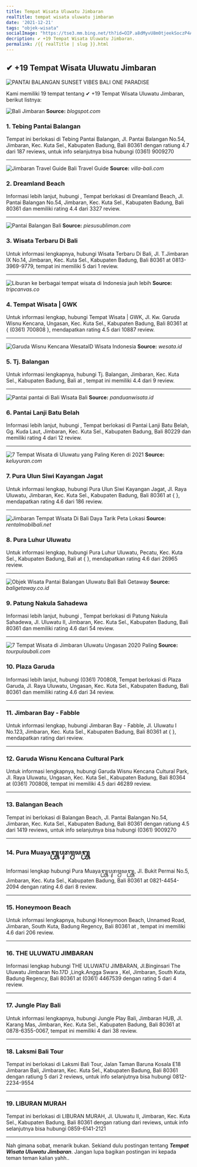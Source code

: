 ```yaml
---
title: Tempat Wisata Uluwatu Jimbaran
realTitle: tempat wisata uluwatu jimbaran
date: '2021-12-21'
tags: "objek-wisata"
socialImage: "https://tse3.mm.bing.net/th?id=OIP.a8dMyvU8m0tjeekSoczP4AHaEK&amp;pid=15.1"
decription: ✔ +19 Tempat Wisata Uluwatu Jimbaran.
permalink: /{{ realTitle | slug }}.html
---
```


## ✔ +19 Tempat Wisata Uluwatu Jimbaran

![PANTAI BALANGAN  SUNSET VIBES  BALI ONE PARADISE](https://balioneparadise.com/wp-content/uploads/2020/11/balangan-beach-scaled.jpg)



Kami memiliki 19 tempat tentang ✔ +19 Tempat Wisata Uluwatu Jimbaran, berikut listnya:



![Bali Jimbaran](https://tse3.mm.bing.net/th?id=OIP.1ERbg2nthAwNqSHu_stxugAAAA&amp;pid=15.1)
**Source:** _blogspot.com_


### 1. Tebing Pantai Balangan



Tempat ini berlokasi di Tebing Pantai Balangan, Jl. Pantai Balangan No.54, Jimbaran, Kec. Kuta Sel., Kabupaten Badung, Bali 80361 dengan ratiung 4.7 dari 187 reviews, untuk info selanjutnya bisa hubungi (0361) 9009270

---


![Jimbaran Travel Guide  Bali Travel Guide](https://tse1.mm.bing.net/th?id=OIP.5k4Btp-_VNjpdnDNJdTShQHaJQ&amp;pid=15.1)
**Source:** _villa-bali.com_


### 2. Dreamland Beach



Informasi lebih lanjut, hubungi , Tempat berlokasi di Dreamland Beach, Jl. Pantai Balangan No.54, Jimbaran, Kec. Kuta Sel., Kabupaten Badung, Bali 80361 dan memiliki rating 4.4 dari 3327 review.

---


![Pantai Balangan Bali](https://tse3.mm.bing.net/th?id=OIP.Ok8wuN0nUTHAozE0duJqTwHaFj&amp;pid=15.1)
**Source:** _piesusubliman.com_


### 3. Wisata Terbaru Di Bali



Untuk informasi lengkapnya, hubungi Wisata Terbaru Di Bali, Jl. T.Jimbaran IX No.14, Jimbaran, Kec. Kuta Sel., Kabupaten Badung, Bali 80361 at 0813-3969-9779, tempat ini memiliki 5 dari 1 review.

---


![Liburan ke berbagai tempat wisata di Indonesia jauh lebih ](https://tse1.mm.bing.net/th?id=OIP.yuSLTv7sX7KT7BpneGjs-wAAAA&amp;pid=15.1)
**Source:** _tripcanvas.co_


### 4. Tempat Wisata | GWK



Untuk informasi lengkap, hubungi Tempat Wisata | GWK, Jl. Kw. Garuda Wisnu Kencana, Ungasan, Kec. Kuta Sel., Kabupaten Badung, Bali 80361 at { (0361) 700808 }, mendapatkan rating 4.5 dari 10887 review.

---


![Garuda Wisnu Kencana  WesataID  Wisata Indonesia](https://tse1.mm.bing.net/th?id=OIP.wNO-HDgoVewIPj-i652NRwHaE8&amp;pid=15.1)
**Source:** _wesata.id_


### 5. Tj. Balangan



Untuk informasi lengkapnya, hubungi Tj. Balangan, Jimbaran, Kec. Kuta Sel., Kabupaten Badung, Bali at , tempat ini memiliki 4.4 dari 9 review.

---


![Pantai  pantai di Bali  Wisata Bali](https://tse4.mm.bing.net/th?id=OIP.ZyIUTKhFlD97M9ZW3uZXqAHaEH&amp;pid=15.1)
**Source:** _panduanwisata.id_


### 6. Pantai Lanji Batu Belah



Informasi lebih lanjut, hubungi , Tempat berlokasi di Pantai Lanji Batu Belah, Gg. Kuda Laut, Jimbaran, Kec. Kuta Sel., Kabupaten Badung, Bali 80229 dan memiliki rating 4 dari 12 review.

---


![7 Tempat Wisata di Uluwatu yang Paling Keren di 2021](https://tse2.mm.bing.net/th?id=OIP.PBB3Mlnq-yk7Iaan7zcNLQHaEI&amp;pid=15.1)
**Source:** _keluyuran.com_


### 7. Pura Ulun Siwi Kayangan Jagat



Untuk informasi lengkap, hubungi Pura Ulun Siwi Kayangan Jagat, Jl. Raya Uluwatu, Jimbaran, Kec. Kuta Sel., Kabupaten Badung, Bali 80361 at {  }, mendapatkan rating 4.6 dari 186 review.

---


![Jimbaran Tempat Wisata Di Bali  Daya Tarik Peta Lokasi](https://tse4.mm.bing.net/th?id=OIP.wrdFVn0F20yepqHvcSJ_FAHaD7&amp;pid=15.1)
**Source:** _rentalmobilbali.net_


### 8. Pura Luhur Uluwatu



Untuk informasi lengkap, hubungi Pura Luhur Uluwatu, Pecatu, Kec. Kuta Sel., Kabupaten Badung, Bali at {  }, mendapatkan rating 4.6 dari 26965 review.

---


![Objek Wisata Pantai Balangan Uluwatu Bali  Bali Getaway ](https://tse3.mm.bing.net/th?id=OIP.poHtAUC96elyB5BEbv2hrgHaE6&amp;pid=15.1)
**Source:** _baligetaway.co.id_


### 9. Patung Nakula Sahadewa



Informasi lebih lanjut, hubungi , Tempat berlokasi di Patung Nakula Sahadewa, Jl. Uluwatu II, Jimbaran, Kec. Kuta Sel., Kabupaten Badung, Bali 80361 dan memiliki rating 4.6 dari 54 review.

---


![7 Tempat Wisata di Jimbaran Uluwatu Ungasan 2020 Paling ](https://tse2.mm.bing.net/th?id=OIP.Gtodz3vwZmLizcRIw03ajwHaFj&amp;pid=15.1)
**Source:** _tourpulaubali.com_


### 10. Plaza Garuda



Informasi lebih lanjut, hubungi (0361) 700808, Tempat berlokasi di Plaza Garuda, Jl. Raya Uluwatu, Ungasan, Kec. Kuta Sel., Kabupaten Badung, Bali 80361 dan memiliki rating 4.6 dari 34 review.

---


### 11. Jimbaran Bay - Fabble



Untuk informasi lengkap, hubungi Jimbaran Bay - Fabble, Jl. Uluwatu I No.123, Jimbaran, Kec. Kuta Sel., Kabupaten Badung, Bali 80361 at {  }, mendapatkan rating  dari  review.

---


### 12. Garuda Wisnu Kencana Cultural Park



Untuk informasi lengkapnya, hubungi Garuda Wisnu Kencana Cultural Park, Jl. Raya Uluwatu, Ungasan, Kec. Kuta Sel., Kabupaten Badung, Bali 80364 at (0361) 700808, tempat ini memiliki 4.5 dari 46289 review.

---


### 13. Balangan Beach



Tempat ini berlokasi di Balangan Beach, Jl. Pantai Balangan No.54, Jimbaran, Kec. Kuta Sel., Kabupaten Badung, Bali 80361 dengan ratiung 4.5 dari 1419 reviews, untuk info selanjutnya bisa hubungi (0361) 9009270

---


### 14. Pura Muaya᭛ᬧᬸᬭᬫ᭄ᬯᬬ᭛



Informasi lengkap hubungi Pura Muaya᭛ᬧᬸᬭᬫ᭄ᬯᬬ᭛, Jl. Bukit Permai No.5, Jimbaran, Kec. Kuta Sel., Kabupaten Badung, Bali 80361 at 0821-4454-2094 dengan rating 4.6 dari 8 review.

---


### 15. Honeymoon Beach



Untuk informasi lengkapnya, hubungi Honeymoon Beach, Unnamed Road, Jimbaran, South Kuta, Badung Regency, Bali 80361 at , tempat ini memiliki 4.6 dari 206 review.

---


### 16. THE ULUWATU JIMBARAN



Informasi lengkap hubungi THE ULUWATU JIMBARAN, Jl.Binginsari The Uluwatu Jimbaran No.17D ,Lingk.Angga Swara , Kel, Jimbaran, South Kuta, Badung Regency, Bali 80361 at (0361) 4467539 dengan rating 5 dari 4 review.

---


### 17. Jungle Play Bali



Untuk informasi lengkapnya, hubungi Jungle Play Bali, Jimbaran HUB, Jl. Karang Mas, Jimbaran, Kec. Kuta Sel., Kabupaten Badung, Bali 80361 at 0878-6355-0067, tempat ini memiliki 4 dari 38 review.

---


### 18. Laksmi Bali Tour



Tempat ini berlokasi di Laksmi Bali Tour, Jalan Taman Baruna Kosala E18 Jimbaran Bali, Jimbaran, Kec. Kuta Sel., Kabupaten Badung, Bali 80361 dengan ratiung 5 dari 2 reviews, untuk info selanjutnya bisa hubungi 0812-2234-9554

---


### 19. LIBURAN MURAH



Tempat ini berlokasi di LIBURAN MURAH, Jl. Uluwatu II, Jimbaran, Kec. Kuta Sel., Kabupaten Badung, Bali 80361 dengan ratiung  dari  reviews, untuk info selanjutnya bisa hubungi 0859-6141-2121

---









Nah gimana sobat, menarik bukan. Sekiand dulu postingan tentang ***Tempat Wisata Uluwatu Jimbaran***. Jangan lupa bagikan postingan ini kepada teman teman kalian yahh..
